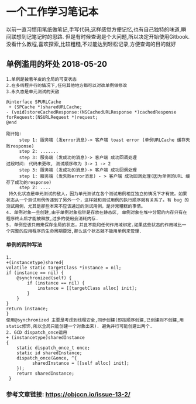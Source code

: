 # 一个工作学习笔记本
   以前一直习惯用笔纸做笔记,手写代码,这样感觉方便记忆,也有自己独特的味道,瞬间联想到记笔记时的思路.
   但是有时候查询是个大问题,所以决定开始使用Gitbook. 没看什么教程,喜欢探索,比较粗糙,不过能达到轻松记录,方便查询的目的就好
## 单例滥用的坏处 2018-05-20 
    1.单例是披着羊皮的全局的可变状态
    2.在多线程并行的情况下,任何其他地方都可以对改单例做修改
    3.永久态是单元测试的天敌
    
    @interface SPURLCache
     + (SPCache *)sharedURLCache;
    - (void)storeCachedResponse:(NSCachedURLResponse *)cachedResponse forRequest:(NSURLRequest *)request;
    @end 
    
    刚开始:
         step 1: 服务端 (发error消息)-> 客户端 toast error (单例URLCache 缓存失败response)
         step 2: .......
         step 3: 服务端 (发成功的消息)-> 客户端 成功回调处理
    过段时间: 代码未更改, 测试顺序改为 3-> 1 -> 2
         step 3: 服务端 (发成功的消息)-> 客户端 成功回调处理
         step 1: 服务端 (发失败error消息) - > 客户端 成功回调处理(因为单例的URL 缓存了成功的response)
         step 2: ....
     持久化状态是单元测试的敌人，因为单元测试在各个测试用例相互独立的情况下才有效。如果状态从一个测试用例传递到了另外一个，这样就和测试用例的执行顺序就有关系了。有 bug 的测试用例，尤其是那些本来不应该通过的测试用例，是非常糟糕的事情。
    4. 单例对象一旦创建,由于单例对象指针是存放在静态区, 单例对象在堆中分配的内存只有在程序终止后才能被释放,过多的使用会消耗内存. 
    5. 单例应该只用来保存全局的状态，并且不能和任何作用域绑定.如果这些状态的作用域比一个完整的应用程序的生命周期要短,那么这个状态就不能用单例来管理.
#### 单例的两种写法
    1.
    +(instancetype)shared{
    volatile static targetClass *instance = nil;
    if (instance == nil) {
        @synchronized(self) {
            if (instance == nil) {
                instance = [[targetClass alloc] init];
            }
        }
    }
    return instance;
    }
    使用@synchronized 主要是考虑到线程安全,同步创建(即按顺序创建,已创建则不创建,用static修饰,所以全局只能创建一个对象出来). 避免并行可能创建出两个.
    2. GCD dispatch_once运用
    + (instancetype)sharedInstance
    {
        static dispatch_once_t once;
        static id sharedInstance;
        dispatch_once(&once, ^{
              sharedInstance = [[self alloc] init];
        });
        return sharedInstance;
     }
### 参考文章链接: https://objccn.io/issue-13-2/


    

